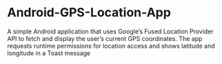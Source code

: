 # Android-GPS-Location-App
A simple Android application that uses Google’s Fused Location Provider API to fetch and display the user’s current GPS coordinates. The app requests runtime permissions for location access and shows latitude and longitude in a Toast message
